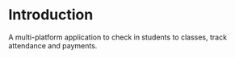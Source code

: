 # Introduction

A multi-platform application to check in students to classes, track attendance and payments.
